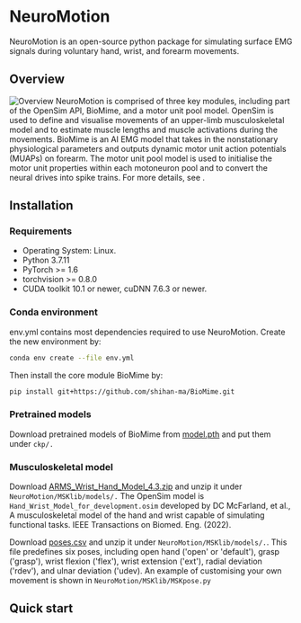 # NeuroMotion
NeuroMotion is an open-source python package for simulating surface EMG signals during voluntary hand, wrist, and forearm movements.

## Overview
![Overview](https://github.com/shihan-ma/NeuroMotion/blob/master/images/schematic.png)
NeuroMotion is comprised of three key modules, including part of the OpenSim API, BioMime, and a motor unit pool model. OpenSim is used to define and visualise movements of an upper-limb musculoskeletal model and to estimate muscle lengths and muscle activations during the movements. BioMime is an AI EMG model that takes in the nonstationary physiological parameters and outputs dynamic motor unit action potentials (MUAPs) on forearm. The motor unit pool model is used to initialise the motor unit properties within each motoneuron pool and to convert the neural drives into spike trains. For more details, see []().

## Installation

### Requirements
- Operating System: Linux.
- Python 3.7.11
- PyTorch >= 1.6
- torchvision >= 0.8.0
- CUDA toolkit 10.1 or newer, cuDNN 7.6.3 or newer.

### Conda environment
env.yml contains most dependencies required to use NeuroMotion. Create the new environment by:

```bash
conda env create --file env.yml
```

Then install the core module BioMime by:

```bash
pip install git+https://github.com/shihan-ma/BioMime.git
```

### Pretrained models
Download pretrained models of BioMime from [model.pth](https://drive.google.com/drive/folders/17Z2QH5NNaIv9p4iDq8HqytFaYk9Qnv2C?usp=sharing) and put them under `ckp/.`

### Musculoskeletal model
Download [ARMS_Wrist_Hand_Model_4.3.zip](https://drive.google.com/drive/folders/17Z2QH5NNaIv9p4iDq8HqytFaYk9Qnv2C?usp=sharing) and unzip it under `NeuroMotion/MSKlib/models/.`
The OpenSim model is `Hand_Wrist_Model_for_development.osim` developed by DC McFarland, et al., A musculoskeletal model of the hand and wrist capable of simulating functional tasks. IEEE Transactions on Biomed. Eng. (2022).

Download [poses.csv](https://drive.google.com/drive/folders/17Z2QH5NNaIv9p4iDq8HqytFaYk9Qnv2C?usp=sharing) and unzip it under `NeuroMotion/MSKlib/models/.`. This file predefines six poses, including open hand ('open' or 'default'), grasp ('grasp'), wrist flexion ('flex'), wrist extension ('ext'), radial deviation ('rdev'), and ulnar deviation ('udev). An example of customising your own movement is shown in `NeuroMotion/MSKlib/MSKpose.py`


## Quick start

